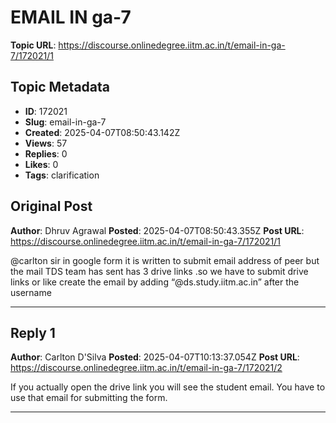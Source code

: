 # EMAIL IN ga-7

**Topic URL**: https://discourse.onlinedegree.iitm.ac.in/t/email-in-ga-7/172021/1

## Topic Metadata
- **ID**: 172021
- **Slug**: email-in-ga-7
- **Created**: 2025-04-07T08:50:43.142Z
- **Views**: 57
- **Replies**: 0
- **Likes**: 0
- **Tags**: clarification

## Original Post
**Author**: Dhruv Agrawal
**Posted**: 2025-04-07T08:50:43.355Z
**Post URL**: https://discourse.onlinedegree.iitm.ac.in/t/email-in-ga-7/172021/1

@carlton sir in google form it is written to submit email address of peer but the mail TDS team has sent has 3 drive links .so we have to submit drive links or like create the email by adding “@ds.study.iitm.ac.in” after the username

---

## Reply 1
**Author**: Carlton D'Silva
**Posted**: 2025-04-07T10:13:37.054Z
**Post URL**: https://discourse.onlinedegree.iitm.ac.in/t/email-in-ga-7/172021/2

If you actually open the drive link you will see the student email. You have to use that email for submitting the form.

---

